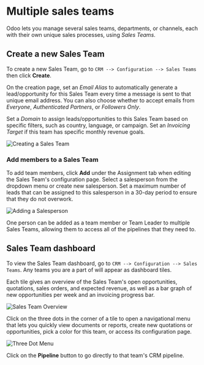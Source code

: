 # Multiple sales teams

Odoo lets you manage several sales teams, departments, or channels, each
with their own unique sales processes, using *Sales Teams*.

## Create a new Sales Team

To create a new Sales Team, go to `CRM --> Configuration --> Sales
Teams` then click **Create**.

On the creation page, set an *Email Alias* to automatically generate a
lead/opportunity for this Sales Team every time a message is sent to
that unique email address. You can also choose whether to accept emails
from *Everyone*, *Authenticated Partners*, or *Followers Only*.

Set a *Domain* to assign leads/opportunities to this Sales Team based on
specific filters, such as country, language, or campaign. Set an
*Invoicing Target* if this team has specific monthly revenue goals.

![Creating a Sales Team](multi_sales_team/sales-team-creation.png)

### Add members to a Sales Team

To add team members, click **Add** under the Assignment tab when editing
the Sales Team's configuration page. Select a salesperson from the
dropdown menu or create new salesperson. Set a maximum number of leads
that can be assigned to this salesperson in a 30-day period to ensure
that they do not overwork.

![Adding a Salesperson](multi_sales_team/add-a-salesperson.png)

One person can be added as a team member or Team Leader to multiple
Sales Teams, allowing them to access all of the pipelines that they need
to.

## Sales Team dashboard

To view the Sales Team dashboard, go to `CRM --> Configuration --> Sales
Teams`. Any teams you are a part of will appear as dashboard tiles.

Each tile gives an overview of the Sales Team's open opportunities,
quotations, sales orders, and expected revenue, as well as a bar graph
of new opportunities per week and an invoicing progress bar.

![Sales Team Overview](multi_sales_team/sales-team-overview.png)

Click on the three dots in the corner of a tile to open a navigational
menu that lets you quickly view documents or reports, create new
quotations or opportunities, pick a color for this team, or access its
configuration page.

![Three Dot Menu](multi_sales_team/team-overview-three-dot-menu.png)

Click on the **Pipeline** button to go directly to that team's CRM
pipeline.

